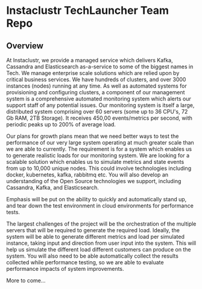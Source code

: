 # Instaclustr TechLauncher Team Repo
## Overview
At Instaclustr, we provide a managed service which delivers Kafka, Cassandra and Elasticsearch as-a-service to some of the biggest names in Tech. We manage enterprise scale solutions which are relied upon by critical business services.
We have hundreds of clusters, and over 3000 instances (nodes) running at any time. As well as automated systems for provisioning and configuring clusters, a component of our management system is a comprehensive automated monitoring system which alerts our support staff of any potential issues. Our monitoring system is itself a large, distributed system comprising over 60 servers (some up to 36 CPU's, 72 Gb RAM, 2TB Storage). It receives 450,00 events/metrics per second, with periodic peaks up to 200% of average load.

Our plans for growth plans mean that we need better ways to test the performance of our very large system operating at much greater scale than we are able to currently. The requirement is for a system which enables us to generate realistic loads for our monitoring system. We are looking for a scalable solution which enables us to simulate metrics and state events from up to 10,000 unique nodes. This could involve technologies including docker, kubernetes, kafka, rabbitmq etc. You will also develop an understanding of the Open Source technologies we support, including Cassandra, Kafka, and Elasticsearch.

Emphasis will be put on the ability to quickly and automatically stand up, and tear down the test environment in cloud environments for performance tests.

The largest challenges of the project will be the orchestration of the multiple servers that will be required to generate the required load.
Ideally, the system will be able to generate different metrics and load per simulated instance, taking input and direction from user input into the system. This will help us simulate the different load different customers can produce on the system. You will also need to be able automatically collect the results collected while performance testing, so we are able to evaluate performance impacts of system improvements.

More to come...

